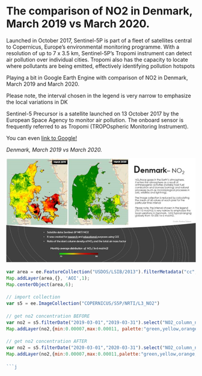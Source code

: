 # The comparison of NO2 in Denmark, March 2019 vs March 2020.

Launched in October 2017, Sentinel-5P is part of a fleet of satellites central to Copernicus, Europe’s environmental monitoring programme. With a resolution of up to 7 x 3.5 km, Sentinel-5P’s Tropomi instrument can detect air pollution over individual cities. Tropomi also has the capacity to locate where pollutants are being emitted, effectively identifying pollution hotspots

Playing a bit in Google Earth Engine with comparison of NO2 in Denmark, March 2019 and March 2020.

Please note, the interval chosen in the legend is very narrow to emphasize the local variations in DK

Sentinel-5 Precursor is a satellite launched on 13 October 2017 by the European Space Agency to monitor air pollution. The onboard sensor is frequently referred to as Tropomi (TROPOspheric Monitoring Instrument).

You can even [link to Google!](https://github.com/sulova/NO2_COVID/blob/main/NO2_Denmark.js)

*Denmark, March 2019 vs March 2020.*


![Image](https://github.com/sulova/NO2_COVID/blob/main/NO2.jpg)

```javascript
var area = ee.FeatureCollection("USDOS/LSIB/2013").filterMetadata("cc","equals","DA");
Map.addLayer(area,{}, 'AOI',1);
Map.centerObject(area,6);

// import collection
var s5 = ee.ImageCollection("COPERNICUS/S5P/NRTI/L3_NO2")

// get no2 concentration BEFORE
var no2 = s5.filterDate("2019-03-01","2019-03-31").select("NO2_column_number_density").mean().clip(area);
Map.addLayer(no2,{min:0.00007,max:0.00011, palette:"green,yellow,orange,red,black"},"NO2 - BEFORE LOCKDOWN",1,1);

// get no2 concentration AFTER
var no2 = s5.filterDate("2020-03-01","2020-03-31").select("NO2_column_number_density").mean().clip(area);
Map.addLayer(no2,{min:0.00007,max:0.00011,palette:"green,yellow,orange,red,black"},"NO2 - AFTER LOCKDOWN",1,1);

```j
